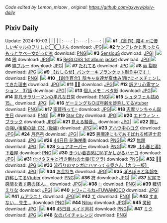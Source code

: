 *Code edited by Lemon_miaow , original: https://github.com/gxywy/pixiv-daily*
## Pixiv Daily 
Update: 2024-10-03
|      |      |      |
| :----: | :----: | :----: |
|![](https://pximg.lemonmiaow.xyz/c/240x480/img-master/img/2024/10/01/18/19/21/122940665_p0_master1200.jpg) **#1** [【創作】陰キャに優しいギャルのフリした◯◯さん](https://www.pixiv.net/artworks/122940665) download: [JPG](https://pximg.lemonmiaow.xyz/img-original/img/2024/10/01/18/19/21/122940665_p0.jpg)|![](https://pximg.lemonmiaow.xyz/c/240x480/img-master/img/2024/10/01/00/02/46/122922910_p0_master1200.jpg) **#2** [ヤンデレかと思ったらもっとヤベー女だった㊼](https://www.pixiv.net/artworks/122922910) download: [PNG](https://pximg.lemonmiaow.xyz/img-original/img/2024/10/01/00/02/46/122922910_p0.png)|![](https://pximg.lemonmiaow.xyz/c/240x480/img-master/img/2024/10/01/02/04/40/122926497_p0_master1200.jpg) **#3** [SensiouS](https://www.pixiv.net/artworks/122926497) download: [JPG](https://pximg.lemonmiaow.xyz/img-original/img/2024/10/01/02/04/40/122926497_p0.jpg)|
|![](https://pximg.lemonmiaow.xyz/c/240x480/img-master/img/2024/10/01/10/07/33/122932547_p0_master1200.jpg) **#4** [鴎](https://www.pixiv.net/artworks/122932547) download: [JPG](https://pximg.lemonmiaow.xyz/img-original/img/2024/10/01/10/07/33/122932547_p0.jpg)|![](https://pximg.lemonmiaow.xyz/c/240x480/img-master/img/2024/10/01/00/05/00/122923095_p0_master1200.jpg) **#5** [ReGLOSS 1st album jacket](https://www.pixiv.net/artworks/122923095) download: [JPG](https://pximg.lemonmiaow.xyz/img-original/img/2024/10/01/00/05/00/122923095_p0.jpg)|![](https://pximg.lemonmiaow.xyz/c/240x480/img-master/img/2024/10/01/17/36/47/122939508_p0_master1200.jpg) **#6** [縹ブルー](https://www.pixiv.net/artworks/122939508) download: [JPG](https://pximg.lemonmiaow.xyz/img-original/img/2024/10/01/17/36/47/122939508_p0.jpg)|
|![](https://pximg.lemonmiaow.xyz/c/240x480/img-master/img/2024/10/01/00/19/44/122923720_p0_master1200.jpg) **#7** [たれてる](https://www.pixiv.net/artworks/122923720) download: [JPG](https://pximg.lemonmiaow.xyz/img-original/img/2024/10/01/00/19/44/122923720_p0.jpg)|![](https://pximg.lemonmiaow.xyz/c/240x480/img-master/img/2024/10/01/00/04/02/122923014_p0_master1200.jpg) **#8** [丽 裂隙](https://www.pixiv.net/artworks/122923014) download: [JPG](https://pximg.lemonmiaow.xyz/img-original/img/2024/10/01/00/04/02/122923014_p0.jpg)|![](https://pximg.lemonmiaow.xyz/c/240x480/img-master/img/2024/10/01/16/57/50/122938669_p0_master1200.jpg) **#9** [【おしらせ】パンケーキブランケット制作中です！](https://www.pixiv.net/artworks/122938669) download: [PNG](https://pximg.lemonmiaow.xyz/img-original/img/2024/10/01/16/57/50/122938669_p0.png)|
|![](https://pximg.lemonmiaow.xyz/c/240x480/img-master/img/2024/10/01/19/14/37/122942163_p0_master1200.jpg) **#10** [【創作百合】陰キャ友達が夏休み明けにイメチェンしてきた理由](https://www.pixiv.net/artworks/122942163) download: [JPG](https://pximg.lemonmiaow.xyz/img-original/img/2024/10/01/19/14/37/122942163_p0.jpg)|![](https://pximg.lemonmiaow.xyz/c/240x480/img-master/img/2024/10/01/00/01/15/122922729_p0_master1200.jpg) **#11** [🧛‍♀️](https://www.pixiv.net/artworks/122922729) download: [JPG](https://pximg.lemonmiaow.xyz/img-original/img/2024/10/01/00/01/15/122922729_p0.jpg)|![](https://pximg.lemonmiaow.xyz/c/240x480/img-master/img/2024/10/01/12/55/36/122934935_p0_master1200.jpg) **#12** [訳アリ心霊マンション　37話](https://www.pixiv.net/artworks/122934935) download: [JPG](https://pximg.lemonmiaow.xyz/img-original/img/2024/10/01/12/55/36/122934935_p0.jpg)|
|![](https://pximg.lemonmiaow.xyz/c/240x480/img-master/img/2024/10/01/06/00/07/122929483_p0_master1200.jpg) **#13** [個人メモ：ベタ影](https://www.pixiv.net/artworks/122929483) download: [JPG](https://pximg.lemonmiaow.xyz/img-original/img/2024/10/01/06/00/07/122929483_p0.jpg)|![](https://pximg.lemonmiaow.xyz/c/240x480/img-master/img/2024/10/02/12/00/55/122962605_p0_master1200.jpg) **#14** [非凡サラリーマンの平凡な日常](https://www.pixiv.net/artworks/122962605) download: [PNG](https://pximg.lemonmiaow.xyz/img-original/img/2024/10/02/12/00/55/122962605_p0.png)|![](https://pximg.lemonmiaow.xyz/c/240x480/img-master/img/2024/10/02/13/40/26/122964062_p0_master1200.jpg) **#15** [シュタフェル詰め15。](https://www.pixiv.net/artworks/122964062) download: [JPG](https://pximg.lemonmiaow.xyz/img-original/img/2024/10/02/13/40/26/122964062_p0.jpg)|
|![](https://pximg.lemonmiaow.xyz/c/240x480/img-master/img/2024/10/01/21/12/00/122945870_p0_master1200.jpg) **#16** [ゲーミングち○ぽ年齢を詐称してるVtuber](https://www.pixiv.net/artworks/122945870) download: [PNG](https://pximg.lemonmiaow.xyz/img-original/img/2024/10/01/21/12/00/122945870_p0.png)|![](https://pximg.lemonmiaow.xyz/c/240x480/img-master/img/2024/10/01/00/00/20/122922574_p0_master1200.jpg) **#17** [家賃待って💦](https://www.pixiv.net/artworks/122922574) download: [JPG](https://pximg.lemonmiaow.xyz/img-original/img/2024/10/01/00/00/20/122922574_p0.jpg)|![](https://pximg.lemonmiaow.xyz/c/240x480/img-master/img/2024/10/01/17/33/44/122939446_p0_master1200.jpg) **#18** [志摩リンちゃん誕生日](https://www.pixiv.net/artworks/122939446) download: [PNG](https://pximg.lemonmiaow.xyz/img-original/img/2024/10/01/17/33/44/122939446_p0.png)|
|![](https://pximg.lemonmiaow.xyz/c/240x480/img-master/img/2024/10/01/00/00/08/122922527_p0_master1200.jpg) **#19** [Star City](https://www.pixiv.net/artworks/122922527) download: [JPG](https://pximg.lemonmiaow.xyz/img-original/img/2024/10/01/00/00/08/122922527_p0.jpg)|![](https://pximg.lemonmiaow.xyz/c/240x480/img-master/img/2024/10/01/01/36/19/122925919_p0_master1200.jpg) **#20** [エドウィン・ブラック](https://www.pixiv.net/artworks/122925919) download: [JPG](https://pximg.lemonmiaow.xyz/img-original/img/2024/10/01/01/36/19/122925919_p0.jpg)|![](https://pximg.lemonmiaow.xyz/c/240x480/img-master/img/2024/10/02/13/11/06/122963640_p0_master1200.jpg) **#21** [見える擬音。](https://www.pixiv.net/artworks/122963640) download: [JPG](https://pximg.lemonmiaow.xyz/img-original/img/2024/10/02/13/11/06/122963640_p0.jpg)|
|![](https://pximg.lemonmiaow.xyz/c/240x480/img-master/img/2024/10/01/00/06/48/122923197_p0_master1200.jpg) **#22** [押しの強い後輩の話【3】(後編)](https://www.pixiv.net/artworks/122923197) download: [JPG](https://pximg.lemonmiaow.xyz/img-original/img/2024/10/01/00/06/48/122923197_p0.jpg)|![](https://pximg.lemonmiaow.xyz/c/240x480/img-master/img/2024/10/02/00/09/41/122952125_p0_master1200.jpg) **#23** [アハウ中心ログ](https://www.pixiv.net/artworks/122952125) download: [JPG](https://pximg.lemonmiaow.xyz/img-original/img/2024/10/02/00/09/41/122952125_p0.jpg)|![](https://pximg.lemonmiaow.xyz/c/240x480/img-master/img/2024/10/01/16/55/10/122938623_p0_master1200.jpg) **#24** [月亮弓](https://www.pixiv.net/artworks/122938623) download: [JPG](https://pximg.lemonmiaow.xyz/img-original/img/2024/10/01/16/55/10/122938623_p0.jpg)|
|![](https://pximg.lemonmiaow.xyz/c/240x480/img-master/img/2024/10/02/19/16/48/122970547_p0_master1200.jpg) **#25** [悪魔達にもてあそばれる修道士君](https://www.pixiv.net/artworks/122970547) download: [JPG](https://pximg.lemonmiaow.xyz/img-original/img/2024/10/02/19/16/48/122970547_p0.jpg)|![](https://pximg.lemonmiaow.xyz/c/240x480/img-master/img/2024/10/01/08/17/06/122931211_p0_master1200.jpg) **#26** [44日目 花海咲季](https://www.pixiv.net/artworks/122931211) download: [PNG](https://pximg.lemonmiaow.xyz/img-original/img/2024/10/01/08/17/06/122931211_p0.png)|![](https://pximg.lemonmiaow.xyz/c/240x480/img-master/img/2024/10/01/20/27/06/122944314_p0_master1200.jpg) **#27** [無題](https://www.pixiv.net/artworks/122944314) download: [JPG](https://pximg.lemonmiaow.xyz/img-original/img/2024/10/01/20/27/06/122944314_p0.jpg)|
|![](https://pximg.lemonmiaow.xyz/c/240x480/img-master/img/2024/10/01/00/01/43/122922817_p0_master1200.jpg) **#28** [ショアキーパー](https://www.pixiv.net/artworks/122922817) download: [PNG](https://pximg.lemonmiaow.xyz/img-original/img/2024/10/01/00/01/43/122922817_p0.png)|![](https://pximg.lemonmiaow.xyz/c/240x480/img-master/img/2024/10/01/21/00/09/122945369_p0_master1200.jpg) **#29** [【小春と湊】下着屋](https://www.pixiv.net/artworks/122945369) download: [PNG](https://pximg.lemonmiaow.xyz/img-original/img/2024/10/01/21/00/09/122945369_p0.png)|![](https://pximg.lemonmiaow.xyz/c/240x480/img-master/img/2024/10/01/00/36/11/122924336_p0_master1200.jpg) **#30** [きつい着衣感に恥ずかしがるハナコ](https://www.pixiv.net/artworks/122924336) download: [JPG](https://pximg.lemonmiaow.xyz/img-original/img/2024/10/01/00/36/11/122924336_p0.jpg)|
|![](https://pximg.lemonmiaow.xyz/c/240x480/img-master/img/2024/10/02/00/02/22/122951805_p0_master1200.jpg) **#31** [化けタヌキと行き倒れの土竜(モグラ)](https://www.pixiv.net/artworks/122951805) download: [PNG](https://pximg.lemonmiaow.xyz/img-original/img/2024/10/02/00/02/22/122951805_p0.png)|![](https://pximg.lemonmiaow.xyz/c/240x480/img-master/img/2024/10/01/00/00/12/122922541_p0_master1200.jpg) **#32** [🥀🎩](https://www.pixiv.net/artworks/122922541) download: [JPG](https://pximg.lemonmiaow.xyz/img-original/img/2024/10/01/00/00/12/122922541_p0.jpg)|![](https://pximg.lemonmiaow.xyz/c/240x480/img-master/img/2024/10/01/00/01/07/122922710_p0_master1200.jpg) **#33** [流行りのマンガにハマってる奥さん【カラー版】](https://www.pixiv.net/artworks/122922710) download: [JPG](https://pximg.lemonmiaow.xyz/img-original/img/2024/10/01/00/01/07/122922710_p0.jpg)|
|![](https://pximg.lemonmiaow.xyz/c/240x480/img-master/img/2024/10/02/22/22/19/122976182_p0_master1200.jpg) **#34** [お金持ち](https://www.pixiv.net/artworks/122976182) download: [JPG](https://pximg.lemonmiaow.xyz/img-original/img/2024/10/02/22/22/19/122976182_p0.jpg)|![](https://pximg.lemonmiaow.xyz/c/240x480/img-master/img/2024/10/02/21/07/44/122973724_p0_master1200.jpg) **#35** [ぽろぽろと年齢を詐称してるVtuber](https://www.pixiv.net/artworks/122973724) download: [PNG](https://pximg.lemonmiaow.xyz/img-original/img/2024/10/02/21/07/44/122973724_p0.png)|![](https://pximg.lemonmiaow.xyz/c/240x480/img-master/img/2024/10/01/00/06/46/122923195_p0_master1200.jpg) **#36** [狩](https://www.pixiv.net/artworks/122923195) download: [JPG](https://pximg.lemonmiaow.xyz/img-original/img/2024/10/01/00/06/46/122923195_p0.jpg)|
|![](https://pximg.lemonmiaow.xyz/c/240x480/img-master/img/2024/10/02/01/14/31/122950029_p0_master1200.jpg) **#37** [尻尾で感情を表す悪の怪人。](https://www.pixiv.net/artworks/122950029) download: [JPG](https://pximg.lemonmiaow.xyz/img-original/img/2024/10/02/01/14/31/122950029_p0.jpg)|![](https://pximg.lemonmiaow.xyz/c/240x480/img-master/img/2024/10/01/08/49/43/122931600_p0_master1200.jpg) **#38** [✨](https://www.pixiv.net/artworks/122931600) download: [PNG](https://pximg.lemonmiaow.xyz/img-original/img/2024/10/01/08/49/43/122931600_p0.png)|![](https://pximg.lemonmiaow.xyz/c/240x480/img-master/img/2024/10/01/00/01/41/122922810_p0_master1200.jpg) **#39** [薙切えりな](https://www.pixiv.net/artworks/122922810) download: [JPG](https://pximg.lemonmiaow.xyz/img-original/img/2024/10/01/00/01/41/122922810_p0.jpg)|
|![](https://pximg.lemonmiaow.xyz/c/240x480/img-master/img/2024/10/01/00/30/29/122924134_p0_master1200.jpg) **#40** [トワ+ころね+FUWAMOCO](https://www.pixiv.net/artworks/122924134) download: [JPG](https://pximg.lemonmiaow.xyz/img-original/img/2024/10/01/00/30/29/122924134_p0.jpg)|![](https://pximg.lemonmiaow.xyz/c/240x480/img-master/img/2024/10/01/00/36/41/122924355_p0_master1200.jpg) **#41** [ムアラニ！](https://www.pixiv.net/artworks/122924355) download: [JPG](https://pximg.lemonmiaow.xyz/img-original/img/2024/10/01/00/36/41/122924355_p0.jpg)|![](https://pximg.lemonmiaow.xyz/c/240x480/img-master/img/2024/10/02/04/30/01/122956875_p0_master1200.jpg) **#42** [て](https://www.pixiv.net/artworks/122956875) download: [PNG](https://pximg.lemonmiaow.xyz/img-original/img/2024/10/02/04/30/01/122956875_p0.png)|
|![](https://pximg.lemonmiaow.xyz/c/240x480/img-master/img/2024/10/01/15/26/10/122937171_p0_master1200.jpg) **#43** [すまない… 先生…](https://www.pixiv.net/artworks/122937171) download: [PNG](https://pximg.lemonmiaow.xyz/img-original/img/2024/10/01/15/26/10/122937171_p0.png)|![](https://pximg.lemonmiaow.xyz/c/240x480/img-master/img/2024/10/02/10/11/11/122960991_p0_master1200.jpg) **#44** [Nilou](https://www.pixiv.net/artworks/122960991) download: [JPG](https://pximg.lemonmiaow.xyz/img-original/img/2024/10/02/10/11/11/122960991_p0.jpg)|![](https://pximg.lemonmiaow.xyz/c/240x480/img-master/img/2024/10/02/17/25/48/122967817_p0_master1200.jpg) **#45** [灵砂](https://www.pixiv.net/artworks/122967817) download: [JPG](https://pximg.lemonmiaow.xyz/img-original/img/2024/10/02/17/25/48/122967817_p0.jpg)|
|![](https://pximg.lemonmiaow.xyz/c/240x480/img-master/img/2024/10/02/08/49/45/122959938_p0_master1200.jpg) **#46** [45日目 メイド月村](https://www.pixiv.net/artworks/122959938) download: [PNG](https://pximg.lemonmiaow.xyz/img-original/img/2024/10/02/08/49/45/122959938_p0.png)|![](https://pximg.lemonmiaow.xyz/c/240x480/img-master/img/2024/10/01/00/00/22/122922583_p0_master1200.jpg) **#47** [ミク](https://www.pixiv.net/artworks/122922583) download: [JPG](https://pximg.lemonmiaow.xyz/img-original/img/2024/10/01/00/00/22/122922583_p0.jpg)|![](https://pximg.lemonmiaow.xyz/c/240x480/img-master/img/2024/10/01/00/00/24/122922587_p0_master1200.jpg) **#48** [なのパイチャレンジ](https://www.pixiv.net/artworks/122922587) download: [PNG](https://pximg.lemonmiaow.xyz/img-original/img/2024/10/01/00/00/24/122922587_p0.png)|
